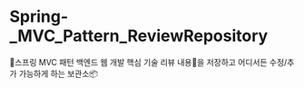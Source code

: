 # Spring-_MVC_Pattern_ReviewRepository
🍃스프링 MVC 패턴 백엔드 웹 개발 핵심 기술 리뷰 내용📝을 저장하고 어디서든 수정/추가 가능하게 하는 보관소📦
